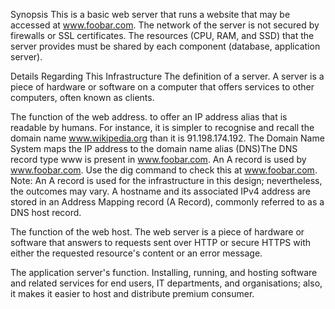 Synopsis
This is a basic web server that runs a website that may be accessed at www.foobar.com. The network of the server is not secured by firewalls or SSL certificates. The resources (CPU, RAM, and SSD) that the server provides must be shared by each component (database, application server).


Details Regarding This Infrastructure
The definition of a server.
A server is a piece of hardware or software on a computer that offers services to other computers, often known as clients.

The function of the web address.
to offer an IP address alias that is readable by humans. For instance, it is simpler to recognise and recall the domain name www.wikipedia.org than it is 91.198.174.192. The Domain Name System maps the IP address to the domain name alias (DNS)The DNS record type www is present in www.foobar.com.
An A record is used by www.foobar.com. Use the dig command to check this at www.foobar.com.
Note: An A record is used for the infrastructure in this design; nevertheless, the outcomes may vary.
A hostname and its associated IPv4 address are stored in an Address Mapping record (A Record), commonly referred to as a DNS host record.

The function of the web host.
The web server is a piece of hardware or software that answers to requests sent over HTTP or secure HTTPS with either the requested resource's content or an error message.

The application server's function.
Installing, running, and hosting software and related services for end users, IT departments, and organisations; also, it makes it easier to host and distribute premium consumer.
